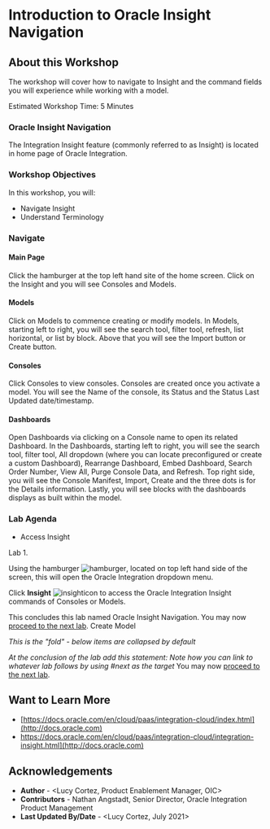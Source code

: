# Introduction to Oracle Insight Navigation

## About this Workshop

The workshop will cover how to navigate to Insight and the command fields you will experience while working with a model.

Estimated Workshop Time: 5 Minutes

### Oracle Insight Navigation
The Integration Insight feature (commonly referred to as Insight) is located in home page of Oracle Integration.


### Workshop Objectives

In this workshop, you will:
* Navigate Insight
* Understand Terminology

### Navigate
#### Main Page
Click the hamburger at the top left hand site of the home screen. Click on the Insight and you will see Consoles and Models.
#### Models
Click on Models to commence creating or modify models. In Models, starting left to right, you will see the search tool, filter tool, refresh, list horizontal, or list by block.
Above that you will see the Import button or Create button.
#### Consoles
Click Consoles to view consoles. Consoles are  created once you activate a model. You will see the Name of the console, its Status and the Status Last Updated date/timestamp.
#### Dashboards
Open Dashboards via clicking on a Console name to open its related Dashboard. In the Dashboards, starting left to right, you will see the search tool, filter tool, All dropdown (where you can locate preconfigured or create a custom Dashboard), Rearrange Dashboard, Embed Dashboard, Search Order Number, View All, Purge Console Data, and Refresh. Top right side, you will see the Console Manifest, Import, Create and the three dots is for the Details information. Lastly, you will see blocks with the dashboards displays as built within the model.   
### Lab Agenda
* Access Insight

Lab 1.

Using the hamburger ![hamburger](images/hamburgericon.png), located on top left hand side of the screen, this will open the Oracle Integration dropdown menu.

Click **Insight** ![insighticon](images/insighticon.png) to access the Oracle Integration Insight commands of Consoles or Models.




This concludes this lab named Oracle Insight Navigation. You may now [proceed to the next lab](#next). Create Model

*This is the "fold" - below items are collapsed by default*


*At the conclusion of the lab add this statement: Note how you can link to whatever lab follows by using #next as the target*
You may now [proceed to the next lab](#next).

## Want to Learn More

* [https://docs.oracle.com/en/cloud/paas/integration-cloud/index.html](http://docs.oracle.com)
* https://docs.oracle.com/en/cloud/paas/integration-cloud/integration-insight.html](http://docs.oracle.com)

## Acknowledgements
* **Author** - <Lucy Cortez, Product Enablement Manager, OIC>
* **Contributors** -  Nathan Angstadt, Senior Director, Oracle Integration Product Management
* **Last Updated By/Date** - <Lucy Cortez, July 2021>
